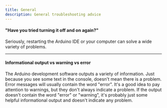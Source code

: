 ```yaml
---
title: General
description: General troubleshooting advice
---
```


#### "Have you tried turning it off and on again?"
Seriously, restarting the Arduino IDE or your computer can solve a wide variety of problems.


---
#### Informational output vs warning vs error
The Arduino development software outputs a variety of information. Just because you see some text in the console, doesn't mean there is a problem. Error messages will usually contain the word "error". It's a good idea to pay attention to warnings, but they don't always indicate a problem. If the output doesn't contain the word "error" or "warning", it's probably just some helpful informational output and doesn't indicate any problem.
